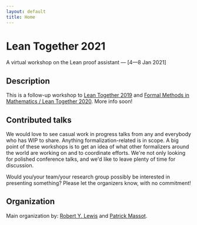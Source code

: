 ```yaml
---
layout: default
title: Home
---
```


# Lean Together 2021

A virtual workshop on the Lean proof assistant — [4—8 Jan 2021]

## Description

This is a follow-up workshop to
[Lean Together 2019](https://lean-forward.github.io/lean-together/2019/) and
[Formal Methods in Mathematics / Lean Together 2020](https://www.andrew.cmu.edu/user/avigad/meetings/fomm2020/).
More info soon!

## Contributed talks

We would love to see casual work in progress talks from any and everybody who has WIP to share.
Anything formalization-related is in scope.
A big point of these workshops is
to get an idea of what other formalizers around the world are working on
and to coordinate efforts.
We're not only looking for polished conference talks,
and we'd like to leave plenty of time for discussion.

Would you/your team/your research group possibly be interested in presenting something?
Please let the organizers know, with no commitment!

## Organization

Main organization by:
[Robert Y. Lewis](https://robertylewis.com) and
[Patrick Massot](https://www.imo.universite-paris-saclay.fr/~pmassot/en/).
